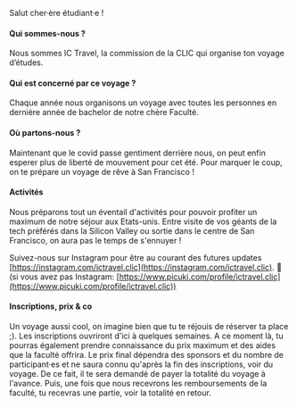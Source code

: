 Salut cher·ère étudiant·e !

#### Qui sommes-nous ?

Nous sommes IC Travel, la commission de la CLIC qui organise ton voyage d’études.

#### Qui est concerné par ce voyage ?

Chaque année nous organisons un voyage avec toutes les personnes en dernière année de bachelor de notre chère Faculté.

#### Où partons-nous ?

Maintenant que le covid passe gentiment derrière nous, on peut enfin esperer plus de liberté de mouvement pour cet été. Pour marquer le coup, on te prépare un voyage de rêve à San Francisco ! 

#### Activités

Nous préparons tout un éventail d'activités pour pouvoir profiter un maximum de notre séjour aux Etats-unis. Entre visite de vos géants de la tech préférés dans la Silicon Valley ou sortie dans le centre de San Francisco, on aura pas le temps de s'ennuyer !

Suivez-nous sur Instagram pour être au courant des futures updates [https://instagram.com/ictravel.clic](https://instagram.com/ictravel.clic). 📸 (si vous avez pas Instagram: [https://www.picuki.com/profile/ictravel.clic](https://www.picuki.com/profile/ictravel.clic))

#### Inscriptions, prix & co

Un voyage aussi cool, on imagine bien que tu te réjouis de réserver ta place ;). Les inscriptions ouvriront d'ici à quelques semaines. A ce moment là, tu pourras également prendre connaissance du prix maximum et des aides que la faculté offrira. Le prix final dépendra des sponsors et du nombre de participant·es et ne saura connu qu'après la fin des inscriptions, voir du voyage. De ce fait, il te sera demandé de payer la totalité du voyage à l'avance. Puis, une fois que nous recevrons les remboursements de la faculté, tu recevras une partie, voir la totalité en retour.

